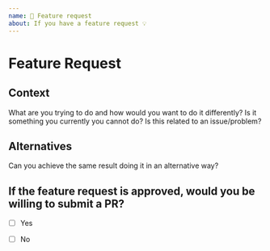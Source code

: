 ```yaml
---
name: 🚀 Feature request
about: If you have a feature request 💡
---
```

# Feature Request

## Context

What are you trying to do and how would you want to do it differently?
Is it something you currently you cannot do? Is this related to an issue/problem?

## Alternatives

Can you achieve the same result doing it in an alternative way?

## If the feature request is approved, would you be willing to submit a PR?
<!-- Help can be provided if you need assistance submitting a PR -->

- [ ] Yes
- [ ] No

